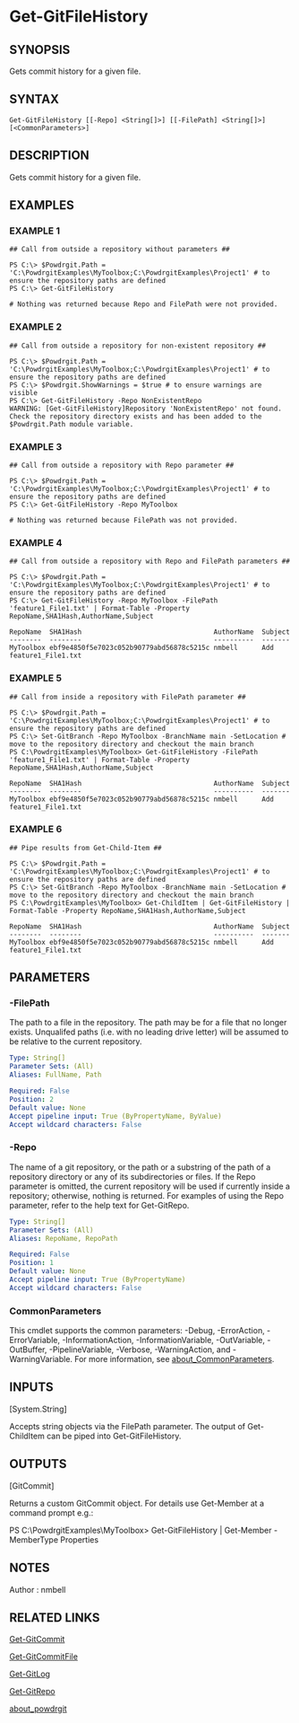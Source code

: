 # Get-GitFileHistory

## SYNOPSIS
Gets commit history for a given file.

## SYNTAX

```
Get-GitFileHistory [[-Repo] <String[]>] [[-FilePath] <String[]>] [<CommonParameters>]
```

## DESCRIPTION
Gets commit history for a given file.

## EXAMPLES

### EXAMPLE 1
```
## Call from outside a repository without parameters ##

PS C:\> $Powdrgit.Path = 'C:\PowdrgitExamples\MyToolbox;C:\PowdrgitExamples\Project1' # to ensure the repository paths are defined
PS C:\> Get-GitFileHistory

# Nothing was returned because Repo and FilePath were not provided.
```

### EXAMPLE 2
```
## Call from outside a repository for non-existent repository ##

PS C:\> $Powdrgit.Path = 'C:\PowdrgitExamples\MyToolbox;C:\PowdrgitExamples\Project1' # to ensure the repository paths are defined
PS C:\> $Powdrgit.ShowWarnings = $true # to ensure warnings are visible
PS C:\> Get-GitFileHistory -Repo NonExistentRepo
WARNING: [Get-GitFileHistory]Repository 'NonExistentRepo' not found. Check the repository directory exists and has been added to the $Powdrgit.Path module variable.
```

### EXAMPLE 3
```
## Call from outside a repository with Repo parameter ##

PS C:\> $Powdrgit.Path = 'C:\PowdrgitExamples\MyToolbox;C:\PowdrgitExamples\Project1' # to ensure the repository paths are defined
PS C:\> Get-GitFileHistory -Repo MyToolbox

# Nothing was returned because FilePath was not provided.
```

### EXAMPLE 4
```
## Call from outside a repository with Repo and FilePath parameters ##

PS C:\> $Powdrgit.Path = 'C:\PowdrgitExamples\MyToolbox;C:\PowdrgitExamples\Project1' # to ensure the repository paths are defined
PS C:\> Get-GitFileHistory -Repo MyToolbox -FilePath 'feature1_File1.txt' | Format-Table -Property RepoName,SHA1Hash,AuthorName,Subject

RepoName  SHA1Hash                                 AuthorName  Subject
--------  --------                                 ----------  -------
MyToolbox ebf9e4850f5e7023c052b90779abd56878c5215c nmbell      Add feature1_File1.txt
```

### EXAMPLE 5
```
## Call from inside a repository with FilePath parameter ##

PS C:\> $Powdrgit.Path = 'C:\PowdrgitExamples\MyToolbox;C:\PowdrgitExamples\Project1' # to ensure the repository paths are defined
PS C:\> Set-GitBranch -Repo MyToolbox -BranchName main -SetLocation # move to the repository directory and checkout the main branch
PS C:\PowdrgitExamples\MyToolbox> Get-GitFileHistory -FilePath 'feature1_File1.txt' | Format-Table -Property RepoName,SHA1Hash,AuthorName,Subject

RepoName  SHA1Hash                                 AuthorName  Subject
--------  --------                                 ----------  -------
MyToolbox ebf9e4850f5e7023c052b90779abd56878c5215c nmbell      Add feature1_File1.txt
```

### EXAMPLE 6
```
## Pipe results from Get-Child-Item ##

PS C:\> $Powdrgit.Path = 'C:\PowdrgitExamples\MyToolbox;C:\PowdrgitExamples\Project1' # to ensure the repository paths are defined
PS C:\> Set-GitBranch -Repo MyToolbox -BranchName main -SetLocation # move to the repository directory and checkout the main branch
PS C:\PowdrgitExamples\MyToolbox> Get-ChildItem | Get-GitFileHistory | Format-Table -Property RepoName,SHA1Hash,AuthorName,Subject

RepoName  SHA1Hash                                 AuthorName  Subject
--------  --------                                 ----------  -------
MyToolbox ebf9e4850f5e7023c052b90779abd56878c5215c nmbell      Add feature1_File1.txt
```

## PARAMETERS

### -FilePath
The path to a file in the repository.
The path may be for a file that no longer exists.
Unqualifed paths (i.e. with no leading drive letter) will be assumed to be relative to the current repository.

```yaml
Type: String[]
Parameter Sets: (All)
Aliases: FullName, Path

Required: False
Position: 2
Default value: None
Accept pipeline input: True (ByPropertyName, ByValue)
Accept wildcard characters: False
```

### -Repo
The name of a git repository, or the path or a substring of the path of a repository directory or any of its subdirectories or files.
If the Repo parameter is omitted, the current repository will be used if currently inside a repository; otherwise, nothing is returned.
For examples of using the Repo parameter, refer to the help text for Get-GitRepo.

```yaml
Type: String[]
Parameter Sets: (All)
Aliases: RepoName, RepoPath

Required: False
Position: 1
Default value: None
Accept pipeline input: True (ByPropertyName)
Accept wildcard characters: False
```

### CommonParameters
This cmdlet supports the common parameters: -Debug, -ErrorAction, -ErrorVariable, -InformationAction, -InformationVariable, -OutVariable, -OutBuffer, -PipelineVariable, -Verbose, -WarningAction, and -WarningVariable. For more information, see [about_CommonParameters](http://go.microsoft.com/fwlink/?LinkID=113216).

## INPUTS

[System.String]

Accepts string objects via the FilePath parameter. The output of Get-ChildItem can be piped into Get-GitFileHistory.

## OUTPUTS

[GitCommit]

Returns a custom GitCommit object. For details use Get-Member at a command prompt e.g.:

PS C:\PowdrgitExamples\MyToolbox> Get-GitFileHistory | Get-Member -MemberType Properties

## NOTES
Author : nmbell

## RELATED LINKS

[Get-GitCommit](Get-GitCommit.md)

[Get-GitCommitFile](Get-GitCommitFile.md)

[Get-GitLog](Get-GitLog.md)

[Get-GitRepo](Get-GitRepo.md)

[about_powdrgit](about_powdrgit.md)



